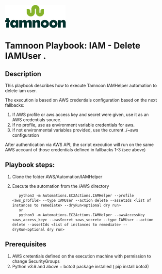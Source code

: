 
<img src="../../images/icons/Tamnoon.png" width="200"/>

# Tamnoon Playbook: IAM - Delete IAMUser .

## Description
This playbook describes how to execute Tamnoon IAMHelper automation to delete iam user.

The execution is based on AWS credentials configuration based on the next fallbacks:
1. If AWS profile or aws access key and secret were given, use it as an AWS credentials source.
2. If no profile, use as environment variable credentials for aws.
3. If not environmental variables provided, use the current ./~aws configuration

After authentication via AWS API, the script execution will run on the same AWS account of those credentials defined in fallbacks 1-3 (see above)

## Playbook steps:
1. Clone the folder AWS/Automation/IAMHelper
2. Execute the automation from the /AWS directory

 
          python3 -m Automations.EC2Actions.IAMHelper --profile <aws_profile> --type IAMUser --action delete --assetIds <list of instances to remediate> --dryRun<optional dry run>
          or 
          python3 -m Automations.EC2Actions.IAMHelper --awsAccessKey <aws_access_key> --awsSecret <aws_secret> --type IAMUser --action delete --assetIds <list of instances to remediate> --dryRun<optional dry run>




## Prerequisites 
1. AWS cretentials defined on the execution machine with permission to change SecurityGroups
2. Python v3.6  and above + boto3 package installed ( pip install boto3)


